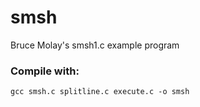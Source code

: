 # smsh
Bruce Molay's smsh1.c example program

### Compile with:
`gcc smsh.c splitline.c execute.c -o smsh`
